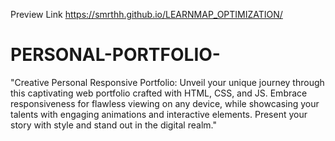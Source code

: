 Preview Link 
https://smrthh.github.io/LEARNMAP_OPTIMIZATION/

# PERSONAL-PORTFOLIO-
"Creative Personal Responsive Portfolio: Unveil your unique journey through this captivating web portfolio crafted with HTML, CSS, and JS. Embrace responsiveness for flawless viewing on any device, while showcasing your talents with engaging animations and interactive elements. Present your story with style and stand out in the digital realm."
